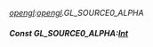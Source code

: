 _[opengl](../../modules/opengl/opengl-module.md):[opengl](../../modules/opengl/opengl-module.md).GL\_SOURCE0\_ALPHA_
##### Const GL\_SOURCE0\_ALPHA:[Int](../../modules/wonkey/wonkey-types-int.md)
